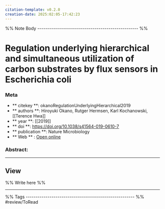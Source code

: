 ```yaml
---
citation-template: v0.2.0
creation-date: 2025:02:05-17:42:23
---
```


%% Note Body --------------------------------------------------- %%
# Regulation underlying hierarchical and simultaneous utilization of carbon substrates by flux sensors in Escherichia coli

### Meta
- ** citekey **: okanoRegulationUnderlyingHierarchical2019
- ** authors **: Hiroyuki Okano, Rutger Hermsen, Karl Kochanowski, [[Terence Hwa]]
- ** year **: [[2019]]
- ** doi **: https://doi.org/10.1038/s41564-019-0610-7
- ** publication **: Nature Microbiology
- ** Web ** : [Open online](https://www.nature.com/articles/s41564-019-0610-7)


### Abstract:


___

## View

%% Write here %%





___
%% Tags  ------------------------------------------------------- %%
#review/ToRead